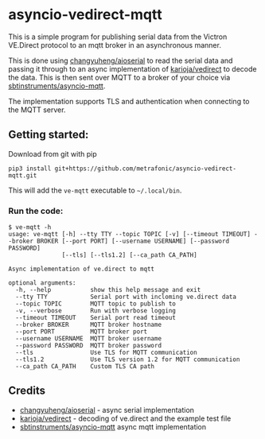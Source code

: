 # asyncio-vedirect-mqtt

This is a simple program for publishing serial data from the Victron VE.Direct protocol
to an mqtt broker in an asynchronous manner. 

This is done using [changyuheng/aioserial](https://github.com/changyuheng/aioserial) to read the serial data and passing it through 
to an async implementation of [karioja/vedirect](https://github.com/karioja/vedirect) to decode the data. This is then sent over MQTT to a 
broker of your choice via [sbtinstruments/asyncio-mqtt](https://github.com/sbtinstruments/asyncio-mqtt).

The implementation supports TLS and authentication when connecting to the MQTT server.

## Getting started:

Download from git with pip
```commandline
pip3 install git+https://github.com/metrafonic/asyncio-vedirect-mqtt.git
```
This will add the `ve-mqtt` executable to `~/.local/bin`.

### Run the code:
```text
$ ve-mqtt -h
usage: ve-mqtt [-h] --tty TTY --topic TOPIC [-v] [--timeout TIMEOUT] --broker BROKER [--port PORT] [--username USERNAME] [--password PASSWORD]
               [--tls] [--tls1.2] [--ca_path CA_PATH]

Async implementation of ve.direct to mqtt

optional arguments:
  -h, --help           show this help message and exit
  --tty TTY            Serial port with incloming ve.direct data
  --topic TOPIC        MQTT topic to publish to
  -v, --verbose        Run with verbose logging
  --timeout TIMEOUT    Serial port read timeout
  --broker BROKER      MQTT broker hostname
  --port PORT          MQTT broker port
  --username USERNAME  MQTT broker username
  --password PASSWORD  MQTT broker password
  --tls                Use TLS for MQTT communication
  --tls1.2             Use TLS version 1.2 for MQTT communication
  --ca_path CA_PATH    Custom TLS CA path

```

## Credits
- [changyuheng/aioserial](https://github.com/changyuheng/aioserial) - async serial implementation
- [karioja/vedirect](https://github.com/karioja/vedirect) - decoding of ve.direct and the example test file
- [sbtinstruments/asyncio-mqtt](https://github.com/sbtinstruments/asyncio-mqtt) async mqtt implementation